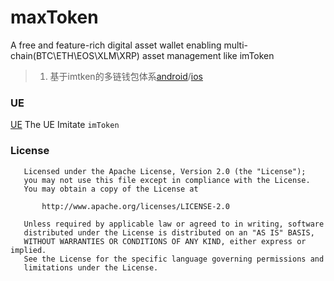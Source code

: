 # maxToken
A free and feature-rich digital asset wallet enabling multi-chain(BTC\ETH\EOS\XLM\XRP) asset management like imToken


> 1. 基于imtken的多链钱包体系[android](https://github.com/consenlabs/token-core-android)/[ios](https://github.com/consenlabs/token-core-ios)


### UE
[UE](https://free.modao.cc/app/QETyN7mgKzSvRsADDwQHZ6EHfmTf2h9)
The UE Imitate `imToken`

### License

```
   Licensed under the Apache License, Version 2.0 (the "License");
   you may not use this file except in compliance with the License.
   You may obtain a copy of the License at

       http://www.apache.org/licenses/LICENSE-2.0

   Unless required by applicable law or agreed to in writing, software
   distributed under the License is distributed on an "AS IS" BASIS,
   WITHOUT WARRANTIES OR CONDITIONS OF ANY KIND, either express or implied.
   See the License for the specific language governing permissions and
   limitations under the License.
```
